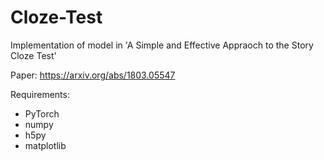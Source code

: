# Cloze-Test
Implementation of model in 'A Simple and Effective Appraoch to the Story Cloze Test'

Paper:  https://arxiv.org/abs/1803.05547

Requirements:

- PyTorch
- numpy
- h5py
- matplotlib